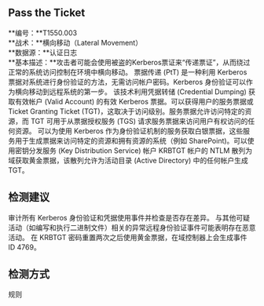 ## Pass the Ticket  
**编号：**T1550.003  
**战术：**横向移动（Lateral Movement）  
**数据源：**认证日志  
**基本描述：**攻击者可能会使用被盗的Kerberos票证来“传递票证”，从而绕过正常的系统访问控制在环境中横向移动。
票据传递 (PtT) 是一种利用 Kerberos 票据对系统进行身份验证的方法，无需访问帐户密码。Kerberos 身份验证可以作为横向移动到远程系统的第一步。 该技术利用凭据转储 (Credential Dumping) 获取有效帐户 (Valid Account) 的有效 Kerberos 票据。可以获得用户的服务票据或 Ticket Granting Ticket (TGT)，这取决于访问级别。服务票据允许访问特定的资源，而 TGT 可用于从票据授权服务 (TGS) 请求服务票据来访问用户有权访问的任何资源。 可以为使用 Kerberos 作为身份验证机制的服务获取白银票据，这些服务用于生成票据来访问特定的资源和拥有资源的系统（例如 SharePoint)。可以使用密钥分发服务 (Key Distribution Service) 帐户 KRBTGT 帐户的 NTLM 散列为域获取黄金票据，该散列允许为活动目录 (Active Directory) 中的任何帐户生成 TGT。­  
## 检测建议  
审计所有 Kerberos 身份验证和凭据使用事件并检查是否存在差异。
与其他可疑活动（如编写和执行二进制文件）相关的异常远程身份验证事件可能表明存在恶意活动。 在 KRBTGT 密码重置两次之后使用黄金票据，在域控制器上会生成事件 ID 4769。  
## 检测方式  
规则